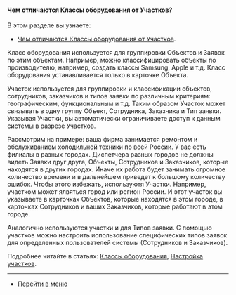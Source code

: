 #### Чем отличаются Классы оборудования от Участков?
В этом разделе вы узнаете:
<html>
<meta charset="utf-8">
<title>Быстрый переход внутри документа</title>
<ul>
    <li><a href="#classvsplace">Чем отличаются Классы оборудования от Участков</a>.</li>
</ul>
</html>

<p id="classvsplace">Класс оборудования используется для группировки Объектов и Заявок по этим объектам. Например, можно
    классифицировать объекты по производителю, например, создать классы Samsung,
    Apple и т.д. Класс оборудования устанавливается только в карточке Объекта.</p>
<p>Участок используется для группировки и классификации объектов, сотрудников, заказчиков и типов заявки по различным
    критериям: географическим, функциональным и т.д. Таким образом Участок может связывать в одну группу Объект,
    Сотрудника, Заказчика и Тип заявки. Указывая Участки, вы автоматически ограничиваете доступ к данным системы в
    разрезе Участков. </p>
<p>Рассмотрим на примере: ваша фирма занимается ремонтом и обслуживанием холодильной техники по всей России. У вас есть
    филиалы в
    разных городах. Диспетчера разных городов не должны видеть Заявки друг друга, Объекты, Сотрудников и Заказчиков,
    которые находятся в других городах. Иначе их работа будет занимать огромное количество времени и в дальнейшем
    приведет к большому количеству ошибок. Чтобы этого избежать,
    используютя Участки. Например, участком может ялвяться город или регион России. И этот участок вы указываете в
    карточках Объектов, которые находятся в этом городе, в карточках Сотрудников и ваших Заказчиков, которые работают в
    этом городе. </p>
<p>Аналогично используются участки и для Типов заявки. С помощью участков можно настроить использование специфических
    типов заявок для
    определенных пользователей системы (Сотрудников и Заказчиков).</p>
<p>Подробнее читайте в статьях: <a href="https://wiki.hubex.ru/docs/FAQ/RU/admin/ObjectClass.html">Классы
    оборудования</a>, <a href="https://wiki.hubex.ru/docs/FAQ/RU/admin/Places.html">Настройка участков</a>.</p>


____
- [Перейти в меню](http://wiki.hubex.ru)
